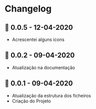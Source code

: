 # Changelog

## 🔖 0.0.5  -  12-04-2020

- Acrescentei alguns icons

## 🔖 0.0.2  -  09-04-2020

- Atualização na documentação

## 🔖 0.0.1  -  09-04-2020

- Atualização da estrutura dos ficheiros
- Criação do Projeto
